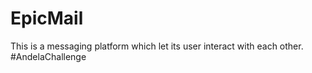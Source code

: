 # EpicMail
This is a messaging platform which let its user interact with each other. #AndelaChallenge

